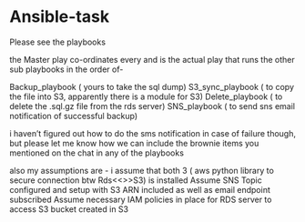 # Ansible-task

Please see the playbooks 

the Master play co-ordinates every and is the actual play that runs the other sub playbooks in the order of-

Backup_playbook ( yours to take the sql dump)
S3_sync_playbook ( to copy the file into S3, apparently there is a module for S3)
Delete_playbook ( to delete the .sql.gz file from the rds server)
SNS_playbook ( to send sns email notification of successful backup)  

i haven’t figured out how to do the sms notification in case of failure though, but please let me know how we can include the brownie items you mentioned on the chat in any of the playbooks

also my assumptions are -
i  assume that both 3 ( aws python library to secure connection btw Rds<<>>S3) is installed
Assume SNS Topic configured and setup with S3 ARN included as well as email endpoint subscribed
Assume necessary IAM policies in place for RDS server to access S3
bucket created in S3

